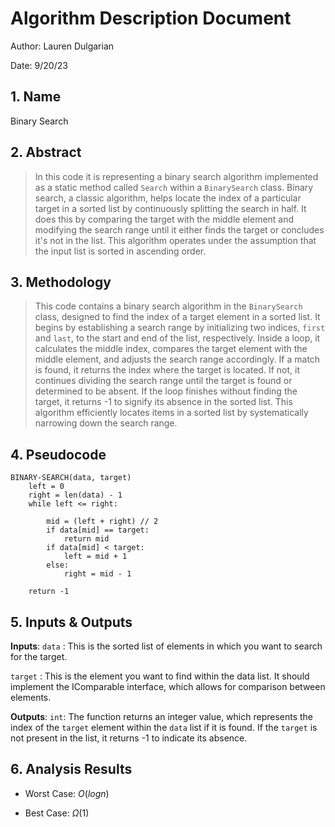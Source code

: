 # Algorithm Description Document

Author: Lauren Dulgarian 

Date: 9/20/23

## 1. Name
Binary Search

## 2. Abstract

>In this code it is representing a binary search algorithm implemented as a static method called `Search` within a `BinarySearch` class. Binary search, a classic algorithm, helps locate the index of a particular target in a sorted list by continuously splitting the search in half. It does this by comparing the target with the middle element and modifying the search range until it either finds the target or concludes it's not in the list. This algorithm operates under the assumption that the input list is sorted in ascending order.

## 3. Methodology
>This code contains a binary search algorithm in the `BinarySearch` class, designed to find the index of a target element in a sorted list. It begins by establishing a search range by initializing two indices, `first` and `last`, to the start and end of the list, respectively. Inside a loop, it calculates the middle index, compares the target element with the middle element, and adjusts the search range accordingly. If a match is found, it returns the index where the target is located. If not, it continues dividing the search range until the target is found or determined to be absent. If the loop finishes without finding the target, it returns -1 to signify its absence in the sorted list. This algorithm efficiently locates items in a sorted list by systematically narrowing down the search range.

## 4. Pseudocode

```
BINARY-SEARCH(data, target)
    left = 0
    right = len(data) - 1
    while left <= right:
    
        mid = (left + right) // 2
        if data[mid] == target:
            return mid
        if data[mid] < target:
            left = mid + 1
        else:
            right = mid - 1

    return -1
```

## 5. Inputs & Outputs

**Inputs**:
`data` : This is the sorted list of elements in which you want to search for the target.

`target` : This is the element you want to find within the data list. It should implement the IComparable interface, which allows for comparison between elements.

**Outputs**: 
`int`: The function returns an integer value, which represents the index of the `target` element within the `data` list if it is found. If the `target` is not present in the list, it returns -1 to indicate its absence.

## 6. Analysis Results

* Worst Case: $O(log n)$

* Best Case: $\Omega(1)$

